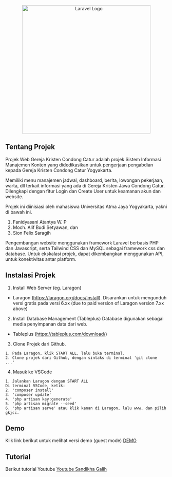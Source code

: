 <p align="center"><a href="https://i0.wp.com/sinodegkj.or.id/wp-content/uploads/2023/01/arti-makna-lmbang-gereja-kristen-jawa-gkj.png?w=300&ssl=1" target="_blank"><img src="https://i0.wp.com/sinodegkj.or.id/wp-content/uploads/2023/01/arti-makna-lmbang-gereja-kristen-jawa-gkj.png?w=300&ssl=1" width="400" alt="Laravel Logo"></a></p>

## Tentang Projek

Projek Web Gereja Kristen Condong Catur adalah projek Sistem Informasi Manajemen Konten yang didedikasikan untuk pengerjaan pengabdian kepada Gereja Kristen Condong Catur Yogyakarta. 

Memiliki menu manajemen jadwal, dashboard, berita, lowongan pekerjaan, warta, dll terkait informasi yang ada di Gereja Kristen Jawa Condong Catur. Dilengkapi dengan fitur Login dan Create User untuk keamanan akun dan website.

Projek ini diinisiasi oleh mahasiswa Universitas Atma Jaya Yogyakarta, yakni di bawah ini.
1. Fanidyasani Atantya W. P
2. Moch. Alif Budi Setyawan, dan
3. Sion Felix Saragih

Pengembangan website menggunakan framework Laravel berbasis PHP dan Javascript, serta Tailwind CSS dan MySQL sebagai framework css dan database. Untuk ekskalasi projek, dapat dikembangkan menggunakan API, untuk konektivitas antar platform.

## Instalasi Projek
1. Install Web Server (eg. Laragon)
- Laragon (https://laragon.org/docs/install). Disarankan untuk mengunduh versi gratis pada versi 6.xx (due to paid version of Laragon version 7.xx above)

2. Install Database Management (Tableplus)
Database digunakan sebagai media penyimpanan data dari web.
- Tableplus (https://tableplus.com/download/)

3. Clone Projek dari Github. 
```
1. Pada Laragon, klik START ALL, lalu buka terminal.
2. Clone projek dari Github, dengan sintaks di terminal 'git clone ...'
```
4. Masuk ke VSCode
```
1. Jalankan Laragon dengan START ALL
Di terminal VSCode, ketik:
2. 'composer install'
3. 'composer update'
4. 'php artisan key:generate'
5. 'php artisan migrate --seed'
6. 'php artisan serve' atau klik kanan di Laragon, lalu www, dan pilih gkjcc.
```

## Demo
Klik link berikut untuk melihat versi demo (guest mode)
[DEMO](https://gkjcc-demo.vercel.app/)

## Tutorial
Berikut tutorial Youtube
[Youtube Sandikha Galih](https://www.youtube.com/watch?v=T1TR-RGf2Pw&list=PLFIM0718LjIW1Xb7cVj7LdAr32ATDQMdr) 
